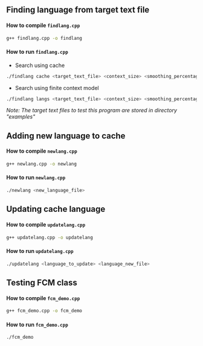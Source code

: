 ## Finding language from target text file

#### How to compile `findlang.cpp`
```bash
g++ findlang.cpp -o findlang
```

#### How to run `findlang.cpp` <br>
* Search using cache
```bash
./findlang cache <target_text_file> <context_size> <smoothing_percentage>
```

* Search using finite context model
```bash
./findlang langs <target_text_file> <context_size> <smoothing_percentage>
```
*Note: The target text files to test this program are stored in directory "examples"*


## Adding new language to cache

#### How to compile `newlang.cpp`
```bash
g++ newlang.cpp -o newlang
```

#### How to run `newlang.cpp`
```bash
./newlang <new_language_file>
```

## Updating cache language

#### How to compile `updatelang.cpp`
```bash
g++ updatelang.cpp -o updatelang
```

#### How to run `updatelang.cpp`
```bash
./updatelang <language_to_update> <language_new_file>
```

## Testing FCM class

#### How to compile `fcm_demo.cpp`
```bash
g++ fcm_demo.cpp -o fcm_demo
```

#### How to run `fcm_demo.cpp`
```bash
./fcm_demo 
```
